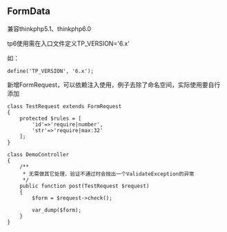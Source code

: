 ## FormData

兼容thinkphp5.1、thinkphp6.0

tp6使用需在入口文件定义TP_VERSION='6.x'

如：
```
define('TP_VERSION', '6.x');
```

新增FormRequest，可以依赖注入使用，例子去除了命名空间，实际使用要自行添加
```
class TestRequest extends FormRequest
{
    protected $rules = [
        'id'=>'require|number',
        'str'=>'require|max:32'
    ];
}

class DemoController
{
    /**
     * 无需做其它处理，验证不通过时会抛出一个ValidateException的异常
     */
    public function post(TestRequest $request)
    {
        $form = $request->check();
        
        var_dump($form);
    }
}
```

